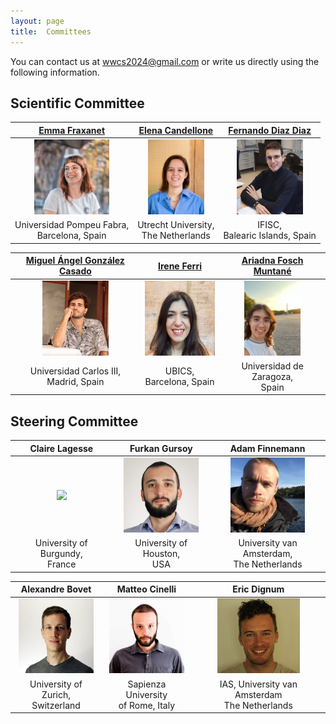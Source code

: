 ```yaml
---
layout: page
title:  Committees
---
```


You can contact us at [wwcs2024@gmail.com](mailto:wwcs2024@gmail.com) or write us directly using the following information.

## Scientific Committee

|[Emma Fraxanet](https://emmafrax.github.io/)|[Elena Candellone](https://elenacandellone.github.io)|[Fernando Diaz Diaz]()|
|:-------------------------:|:-------------------------:|:-------------------------:|
|<img src="/assets/image24/committee/emma.jpg" height="120px"  />| <img src="/assets/image24/committee/elena.jpeg" height="120px"  />| <img src="/assets/image24/committee/fer.png" height="120px"  />|
|Universidad Pompeu Fabra, <br> Barcelona, Spain | Utrecht University, <br> The Netherlands | IFISC,<br>  Balearic Islands, Spain |

|[Miguel Ángel González Casado]()|[Irene Ferri]()|[Ariadna Fosch Muntané]()|
|:-------------------------:|:-------------------------:|:-------------------------:|
|<img src="/assets/image24/committee/miguel.png" height="120px"  />| <img src="/assets/image24/committee/irene.jpeg" height="120px"  />| <img src="/assets/image24/committee/ari.jpeg" height="120px"  />|
| Universidad Carlos III, <br> Madrid, Spain | UBICS, <br> Barcelona, Spain | Universidad de Zaragoza, <br> Spain|


## Steering Committee

|Claire Lagesse|Furkan Gursoy|Adam Finnemann|
|:-------------------------:|:-------------------------:|:-------------------------:|
|<img src="/assets/image23/committee/SC/claire.jpg" height="120px" /> | <img src="/assets/image24/committee/furkan.jpg" height="120px" /> | <img src="/assets/image24/committee/adam.png" height="120px"  /> | 
|University of Burgundy, <br> France|University of Houston, <br> USA|University van Amsterdam, <br>  The Netherlands|

|Alexandre Bovet|Matteo Cinelli|Eric Dignum|
|:-------------------------:|:-------------------------:|:-------------------------:|
|<img src="/assets/image24/committee/alex.jpg" height="120px" /> | <img src="/assets/image24/committee/matteo.jpg" height="120px"/> | <img src="/assets/image24/committee/eric.png" height="120px"  />|
|University of Zurich, <br> Switzerland| Sapienza University <br> of Rome, Italy | IAS, University van Amsterdam <br> The Netherlands|

